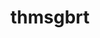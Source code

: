 ---
title: thmsgbrt
github: https://github.com/thmsgbrt
mode: dark
transition: 3s
archetype:
- Github Actions
---